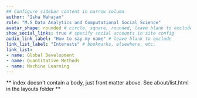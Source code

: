 ```yaml
---
## Configure sidebar content in narrow column
author: "Isha Mahajan"
role: "M.S Data Analytics and Computational Social Science"
avatar_shape: rounded # circle, square, rounded, leave blank to exclude
show_social_links: true # specify social accounts in site config
audio_link_label: "How to say my name" # leave blank to exclude
link_list_label: "Interests" # bookmarks, elsewhere, etc.
link_list:
- name: Global Development
- name: Quantitative Methods
- name: Machine Learning 
---
```


** index doesn't contain a body, just front matter above.
See about/list.html in the layouts folder **